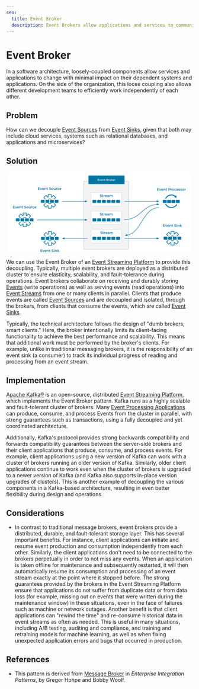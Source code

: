 ```yaml
---
seo:
  title: Event Broker
  description: Event Brokers allow applications and services to communicate in a loosely-coupled manner. Multiple brokers are deployed as a distributed cluster to ensure elasticity, scalability, and fault-tolerance during operations.
---
```


# Event Broker
In a software architecture, loosely-coupled components allow services and applications to change with minimal impact on their dependent systems and applications. On the side of the organization, this loose coupling also allows different development teams to efficiently work independently of each other.

## Problem
How can we decouple [Event Sources](../event-source/event-source.md) from [Event Sinks](../event-sink/event-sink.md), given that both may include cloud services, systems such as relational databases, and applications and microservices?

## Solution
![event-broker](../img/event-broker.svg)

We can use the Event Broker of an [Event Streaming Platform](../event-stream/event-streaming-platform.md) to provide this decoupling. Typically, multiple event brokers are deployed as a distributed cluster to ensure elasticity, scalability, and fault-tolerance during operations. Event brokers collaborate on receiving and durably storing [Events](../event/event.md) (write operations) as well as serving events (read operations) into [Event Streams](../event-stream/event-stream.md) from one or many clients in parallel. Clients that produce events are called [Event Sources](../event-source/event-source.md) and are decoupled and isolated, through the brokers, from clients that consume the events, which are called [Event Sinks](../event-sink/event-sink.md). 

Typically, the technical architecture follows the design of "dumb brokers, smart clients." Here, the broker intentionally limits its client-facing functionality to achieve the best performance and scalability. This means that additional work must be performed by the broker's clients. For example, unlike in traditional messaging brokers, it is the responsibility of an event sink (a consumer) to track its individual progress of reading and processing from an event stream.

## Implementation
[Apache Kafka®](https://kafka.apache.org/) is an open-source, distributed [Event Streaming Platform](../event-stream/event-streaming-platform.md), which implements the Event Broker pattern. Kafka runs as a highly scalable and fault-tolerant cluster of brokers. Many [Event Processing Applications](../event-processing/event-processing-application.md) can produce, consume, and process Events from the cluster in parallel, with strong guarantees such as transactions, using a fully decoupled and yet coordinated architecture.

Additionally, Kafka's protocol provides strong backwards compatibility and forwards compatibility guarantees between the server-side brokers and their client applications that produce, consume, and process events. For example, client applications using a new version of Kafka can work with a cluster of brokers running an older version of Kafka. Similarly, older client applications continue to work even when the cluster of brokers is upgraded to a newer version of Kafka (and Kafka also supports in-place version upgrades of clusters). This is another example of decoupling the various components in a Kafka-based architecture, resulting in even better flexibility during design and operations.

## Considerations
* In contrast to traditional message brokers, event brokers provide a distributed, durable, and fault-tolerant storage layer. This has several important benefits. For instance, client applications can initiate and resume event production and consumption independently from each other. Similarly, the client applications don't need to be connected to the brokers perpetually in order to not miss any events. When an application is taken offline for maintenance and subsequently restarted, it will then automatically resume its consumption and processing of an event stream exactly at the point where it stopped before. The strong guarantees provided by the brokers in the Event Streaming Platform ensure that applications do not suffer from duplicate data or from data loss (for example, missing out on events that were written during the maintenance window) in these situations, even in the face of failures such as machine or network outages. Another benefit is that client applications can "rewind the time" and re-consume historical data in event streams as often as needed. This is useful in many situations, including A/B testing, auditing and compliance, and training and retraining models for machine learning, as well as when fixing unexpected application errors and bugs that occurred in production.

## References
* This pattern is derived from [Message Broker](https://www.enterpriseintegrationpatterns.com/patterns/messaging/MessageBroker.html) in _Enterprise Integration Patterns_, by Gregor Hohpe and Bobby Woolf.

